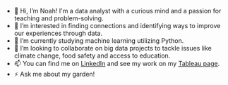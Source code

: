 - 👋 Hi, I’m Noah! I'm a data analyst with a curious mind and a passion for teaching and problem-solving.
- 👀 I’m interested in finding connections and identifying ways to improve our experiences through data.
- 🌱 I’m currently studying machine learning utilizing Python.
- 💞️ I’m looking to collaborate on big data projects to tackle issues like climate change, food safety and access to education.
- 📫 You can find me on [LinkedIn](https://www.linkedin.com/in/noah-manneville/) and see my work on my [Tableau page](https://public.tableau.com/app/profile/noah.manneville/vizzes).
- ⚡ Ask me about my garden!

<!---
sh-arky/sh-arky is a ✨ special ✨ repository because its `README.md` (this file) appears on your GitHub profile.
You can click the Preview link to take a look at your changes.
--->
